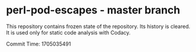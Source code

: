 # perl-pod-escapes - master branch

This repository contains frozen state of the repository.
Its history is cleared. It is used only for static code
analysis with Codacy.

Commit Time: 1705035491